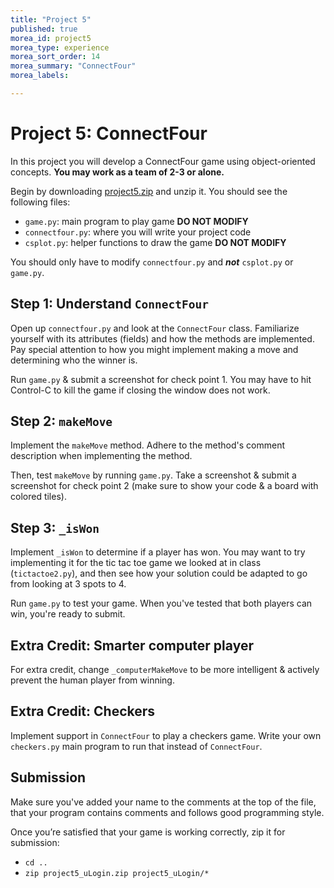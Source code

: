 ```yaml
---
title: "Project 5"
published: true
morea_id: project5
morea_type: experience
morea_sort_order: 14
morea_summary: "ConnectFour"
morea_labels:

---
```


# Project 5: ConnectFourIn this project you will develop a ConnectFour game using object-oriented concepts. **You may work as a team of 2-3 or alone.**Begin by downloading [project5.zip](project5.zip) and unzip it. You should see the following files:

   * `game.py`: main program to play game **DO NOT MODIFY**
   * `connectfour.py`: where you will write your project code
   * `csplot.py`: helper functions to draw the game **DO NOT MODIFY**You should only have to modify `connectfour.py` and ***not*** `csplot.py` or `game.py`.
## Step 1: Understand `ConnectFour`

Open up `connectfour.py` and look at the `ConnectFour` class. Familiarize yourself with its attributes (fields) and how the methods are implemented. Pay special attention to how you might implement making a move and determining who the winner is.

Run `game.py` & submit a screenshot for check point 1. You may have to hit Control-C to kill the game if closing the window does not work.

## Step 2: `makeMove`

Implement the `makeMove` method. Adhere to the method's comment description when implementing the method.

Then, test `makeMove` by running `game.py`. Take a screenshot & submit a screenshot for check point 2 (make sure to show your code & a board with colored tiles).

## Step 3: `_isWon`

Implement `_isWon` to determine if a player has won. You may want to try implementing it for the tic tac toe game we looked at in class (`tictactoe2.py`), and then see how your solution could be adapted to go from looking at 3 spots to 4.

Run `game.py` to test your game. When you've tested that both players can win, you're ready to submit.

<!--Draw a UML diagram of the given code. Example for the Date class:
-->

## Extra Credit: Smarter computer player

For extra credit, change `_computerMakeMove` to be more intelligent & actively prevent the human player from winning.

## Extra Credit: Checkers

Implement support in `ConnectFour` to play a checkers game. Write your own `checkers.py` main program to run that instead of `ConnectFour`.

## Submission

Make sure you've added your name to the comments at the top of the file, that your program contains comments and follows good programming style.

Once you’re satisfied that your game is working correctly, zip it for submission:

  * `cd ..`
  * `zip project5_uLogin.zip project5_uLogin/*`
<!--*Assignment adapted from [Harvey Mudd's CS 5 Fun with Images](https://www.cs.hmc.edu/twiki/bin/view/CS5/FunWithImagesGold2010).*-->